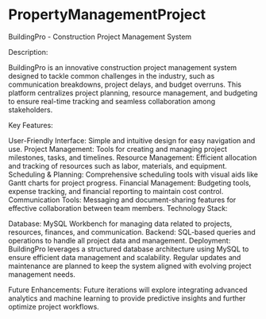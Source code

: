 # PropertyManagementProject
BuildingPro - Construction Project Management System

Description:

BuildingPro is an innovative construction project management system designed to tackle common challenges in the industry, such as communication breakdowns, project delays, and budget overruns. This platform centralizes project planning, resource management, and budgeting to ensure real-time tracking and seamless collaboration among stakeholders.

Key Features:

User-Friendly Interface: Simple and intuitive design for easy navigation and use.
Project Management: Tools for creating and managing project milestones, tasks, and timelines.
Resource Management: Efficient allocation and tracking of resources such as labor, materials, and equipment.
Scheduling & Planning: Comprehensive scheduling tools with visual aids like Gantt charts for project progress.
Financial Management: Budgeting tools, expense tracking, and financial reporting to maintain cost control.
Communication Tools: Messaging and document-sharing features for effective collaboration between team members.
Technology Stack:

Database: MySQL Workbench for managing data related to projects, resources, finances, and communication.
Backend: SQL-based queries and operations to handle all project data and management.
Deployment: BuildingPro leverages a structured database architecture using MySQL to ensure efficient data management and scalability. Regular updates and maintenance are planned to keep the system aligned with evolving project management needs.

Future Enhancements: Future iterations will explore integrating advanced analytics and machine learning to provide predictive insights and further optimize project workflows.
